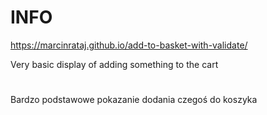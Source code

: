 # INFO

https://marcinrataj.github.io/add-to-basket-with-validate/

Very basic display of adding something to the cart
#
Bardzo podstawowe pokazanie dodania czegoś do koszyka  
